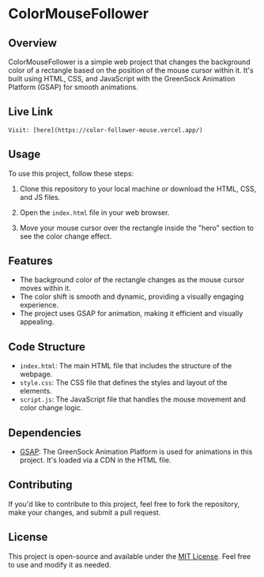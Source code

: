 # ColorMouseFollower

## Overview

ColorMouseFollower is a simple web project that changes the background color of a rectangle based on the position of the mouse cursor within it. It's built using HTML, CSS, and JavaScript with the GreenSock Animation Platform (GSAP) for smooth animations.

## Live Link

    Visit: [here](https://color-follower-mouse.vercel.app/)
    

## Usage

To use this project, follow these steps:

1. Clone this repository to your local machine or download the HTML, CSS, and JS files.

2. Open the `index.html` file in your web browser.

3. Move your mouse cursor over the rectangle inside the "hero" section to see the color change effect.

## Features

- The background color of the rectangle changes as the mouse cursor moves within it.
- The color shift is smooth and dynamic, providing a visually engaging experience.
- The project uses GSAP for animation, making it efficient and visually appealing.

## Code Structure

- `index.html`: The main HTML file that includes the structure of the webpage.
- `style.css`: The CSS file that defines the styles and layout of the elements.
- `script.js`: The JavaScript file that handles the mouse movement and color change logic.

## Dependencies

- [GSAP](https://greensock.com/gsap/): The GreenSock Animation Platform is used for animations in this project. It's loaded via a CDN in the HTML file.

## Contributing

If you'd like to contribute to this project, feel free to fork the repository, make your changes, and submit a pull request.

## License

This project is open-source and available under the [MIT License](/src/LICENSE.md). Feel free to use and modify it as needed.
